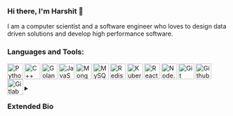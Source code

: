 ### Hi there, I'm Harshit 👋
I am a computer scientist and a software engineer who loves to design data driven solutions and develop high performance software.

<!--
**harshitsaini/harshitsaini** is a ✨ _special_ ✨ repository because its `README.md` (this file) appears on your GitHub profile.

Here are some ideas to get you started:

- 🔭 I’m currently working on ...
- 🌱 I’m currently learning ...
- 👯 I’m looking to collaborate on ...
- 🤔 I’m looking for help with ...
- 💬 Ask me about ...
- 📫 How to reach me: ...
- 😄 Pronouns: ...
- ⚡ Fun fact: ...
-->

### Languages and Tools:
<img align="left" alt="Python" width="36px" src="https://cdn.jsdelivr.net/gh/devicons/devicon/icons/python/python-original.svg" />
<img align="left" alt="C++" width="36px" src="https://cdn.jsdelivr.net/gh/devicons/devicon/icons/cplusplus/cplusplus-original.svg" />
<img align="left" alt="Golang" width="36px" src="https://cdn.jsdelivr.net/gh/devicons/devicon/icons/go/go-original-wordmark.svg" />
<img align="left" alt="JavaScript" width="36px" src="https://cdn.jsdelivr.net/gh/devicons/devicon/icons/javascript/javascript-original.svg"/>
<img align="left" alt="MongoDB" width="36px" src="https://cdn.jsdelivr.net/gh/devicons/devicon/icons/mongodb/mongodb-original.svg"/>
<img align="left" alt="MySQL" width="36px" src="https://cdn.jsdelivr.net/gh/devicons/devicon/icons/mysql/mysql-original.svg"/>
<img align="left" alt="Redis" width="36px" src="https://cdn.jsdelivr.net/gh/devicons/devicon/icons/redis/redis-original.svg"/>
<img align="left" alt="Kubernetes" width="36px" src="https://cdn.jsdelivr.net/gh/devicons/devicon/icons/kubernetes/kubernetes-plain.svg"/>
<img align="left" alt="React" width="36px" src="https://cdn.jsdelivr.net/gh/devicons/devicon/icons/react/react-original.svg"/>
<img align="left" alt="Node.js" width="36px" src="https://cdn.jsdelivr.net/gh/devicons/devicon/icons/nodejs/nodejs-original.svg"/>
<img align="left" alt="Git" width="36px" src="https://cdn.jsdelivr.net/gh/devicons/devicon/icons/git/git-original.svg"/>
<img align="left" alt="Github" width="36px" src="https://cdn.jsdelivr.net/gh/devicons/devicon/icons/gitlab/gitlab-original.svg" />
<img align="left" alt="Gitlab" width="36px" src="https://cdn.jsdelivr.net/gh/devicons/devicon/icons/github/github-original.svg" />

<br/><br/>

<details>
<summary><h3>Extended Bio</h3></summary>
    I started my programming journey in 2008 using QBasic and Logo. Following years of school days I wrote small software programs in C and html to develop patterns, calculators and web pages. From 2010 till 2016, I developed multiple software applications using Netbeans IDE, Java, Javascript, HTML, C/C++. In year 2014 I develped interest in applied mathematics and advanced statistics and started to use C/C++ and python to develop solutions related to Approximation algorithms and Aritificial intelligence. This led me to pursue full time jobs as a Software Developer Engineer with Machine learning specialization. Since 2016 I have worked intensively in field of machine learnining egnineering and AI research.
<br/><br/>
Though my primary focus has been on tech stacks related to backend engineering, I have assumed multiple roles and worked in multiple domains including Machine Learning, Data Engineering, DevOps and Front-end developement. These days my focus areas include designing high performance apps and latency optimization. I love to dissect and analyze internals of software components and carve out ways to improve latency and usability. In future I plan to devote my focus to analyzing internals of node.js, Python, database engines and linux kernel performance tuning.
<br/><br/>
Feel free to reach out to me at <a class="text-blue-800" href="mailto: harshitsaini15@gmail.com">harshitsaini15@gmail.com </a>

</details>

